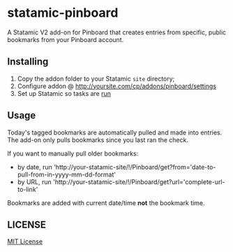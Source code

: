 statamic-pinboard
=================

A Statamic V2 add-on for Pinboard that creates entries from specific, public bookmarks from your Pinboard account.

## Installing
1. Copy the addon folder to your Statamic `site` directory;
2. Configure addon @ http://yoursite.com/cp/addons/pinboard/settings
3. Set up Statamic so tasks are [run](https://docs.statamic.com/addons/classes/tasks#starting)

## Usage

Today's tagged bookmarks are automatically pulled and made into entries. The add-on only pulls bookmarks since you last ran the check.

If you want to manually pull older bookmarks:

* by date, run 'http://your-statamic-site/!/Pinboard/get?from='date-to-pull-from-in-yyyy-mm-dd-format'
* by URL, run 'http://your-statamic-site/!/Pinboard/get?url='complete-url-to-link'

Bookmarks are added with current date/time **not** the bookmark time.

## LICENSE

[MIT License](http://emd.mit-license.org)
